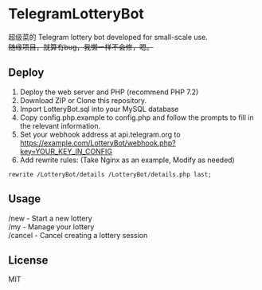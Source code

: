 # TelegramLotteryBot
超级菜的 Telegram lottery bot developed for small-scale use.<br>
~~随缘项目，就算有bug，我懒一样不会修，嗯。~~

## Deploy
1. Deploy the web server and PHP (recommend PHP 7.2)
2. Download ZIP or Clone this repository.
3. Import LotteryBot.sql into your MySQL database
4. Copy config.php.example to config.php and follow the prompts to fill in the relevant information.
5. Set your webhook address at api.telegram.org to https://example.com/LotteryBot/webhook.php?key=YOUR_KEY_IN_CONFIG
6. Add rewrite rules: (Take Nginx as an example, Modify as needed)
```
rewrite /LotteryBot/details /LotteryBot/details.php last;
```

## Usage
/new - Start a new lottery<br>
/my - Manage your lottery<br>
/cancel - Cancel creating a lottery session<br>

## License
MIT
